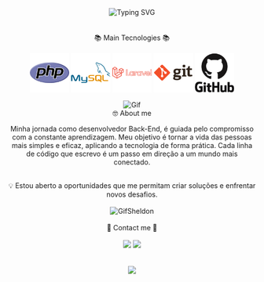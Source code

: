 <div align="center">
    <img src="https://readme-typing-svg.demolab.com?    font=Fira+Code&size=30&pause=1000&center=true&width=600&lines=Hello%2C+I'm+Lucas+Scquiavon;%3C+Back-End+developer+%2F%3E" alt="Typing SVG" /> <br/>
  </div> <br/><br/>
  
  <div align="center">
  📚 Main Tecnologies 📚
  </div>
  <div style="display: inline_block" align="center"><br>
       <img align="center" alt="mysql" height="80" width="80" src="https://github.com/devicons/devicon/blob/master/icons/php/php-original.svg"/>
       <img align="center" alt="mysql" height="80" width="80" src="https://github.com/devicons/devicon/blob/master/icons/mysql/mysql-original-wordmark.svg"/>
       <img align="center" alt="mysql" height="80" width="80" src="https://github.com/devicons/devicon/blob/master/icons/laravel/laravel-line-wordmark.svg"/>
       <img align="center" alt="mysql" height="80" width="80" src="https://github.com/devicons/devicon/blob/master/icons/git/git-original-wordmark.svg"/>
       <img align="center" alt="mysql" height="80" width="80" src="https://github.com/devicons/devicon/blob/master/icons/github/github-original-wordmark.svg"/>
     </div>
  <br/>
  <div align="center">
  <img src="https://github-production-user-asset-6210df.s3.amazonaws.com/118318155/284230245-3cd8d013-4190-46ac-a0cf-763e1ba24f96.gif" widht="250" height="250" alt="Gif">
  </div>
  <div align="center">
  🤓 About me  <br/>
    
  Minha jornada como desenvolvedor Back-End, é guiada pelo compromisso com a constante aprendizagem. Meu objetivo é tornar a vida das pessoas mais simples e eficaz, aplicando a tecnologia de forma prática. Cada linha de código que escrevo é um passo em direção a um mundo mais conectado.
  </div><br/>
  
  <div align="center">
  💡 Estou aberto a oportunidades que me permitam criar soluções e enfrentar novos desafios.
  </div><br/>
  
  <div align="center">
    <img src="https://github.com/LucasFnavarro/LucasFnavarro/assets/118318155/c79018f6-30a6-418a-9083-3a47789d3e74" widht="200" height="200" alt="GifSheldon">
  </div> <br/>
                                                                                 
  </div><!--- DIV PRINCIPAL CONTAINER---->
  
  <div align="center">
  🎯 Contact me 🎯
  </div> <br/>
  
  <div align="center"> 
     <a href="https://www.linkedin.com/in/lucas-scquiavon-359718248/" target="_blank"><img src="https://img.shields.io/badge/-LinkedIn-%230077B5?style=for-the-badge&logo=linkedin&logoColor=white" target="_blank"></a> 
       <a href = "mailto:navarrolucas0009@gmail.com"><img src="https://img.shields.io/badge/-Gmail-%23333?style=for-the-badge&logo=gmail&logoColor=white" target="_blank"></a>
  </div> <br/><br/>
  <div align="center">
  <img src="https://github.com/LucasFnavarro/LucasFnavarro/assets/118318155/ab6ed59f-cadb-4171-b3b9-11cf20e2a31b" height="200" widht="200" />
  </div>
  
